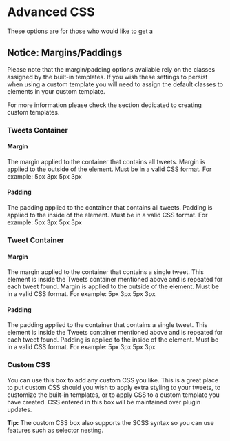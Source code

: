 # Advanced CSS

These options are for those who would like to get a

## Notice: Margins/Paddings

Please note that the margin/padding options available rely on the classes assigned by the built-in templates. If you wish these settings to persist when using a custom template you will need to assign the default classes to elements in your custom template.

For more information please check the section dedicated to creating custom templates.

### Tweets Container

#### Margin

The margin applied to the container that contains all tweets. Margin is applied to the outside of the element. Must be in a valid CSS format. For example: 5px 3px 5px 3px

#### Padding

The padding applied to the container that contains all tweets. Padding is applied to the inside of the element. Must be in a valid CSS format. For example: 5px 3px 5px 3px

### Tweet Container

#### Margin

The margin applied to the container that contains a single tweet. This element is inside the Tweets container mentioned above and is repeated for each tweet found. Margin is applied to the outside of the element. Must be in a valid CSS format. For example: 5px 3px 5px 3px

#### Padding

The padding applied to the container that contains a single tweet. This element is inside the Tweets container mentioned above and is repeated for each tweet found. Padding is applied to the inside of the element. Must be in a valid CSS format. For example: 5px 3px 5px 3px

### Custom CSS

You can use this box to add any custom CSS you like. This is a great place to put custom CSS should you wish to apply extra styling to your tweets, to customize the built-in templates, or to apply CSS to a custom template you have created. CSS entered in this box will be maintained over plugin updates.

**Tip:** The custom CSS box also supports the SCSS syntax so you can use features such as selector nesting.

